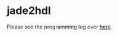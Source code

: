 # jade2hdl

Please see the programming log over [here](http://sdf.org/~rhoder/hwblog/hw/jade2hdl/jade2hdl.html).

    


